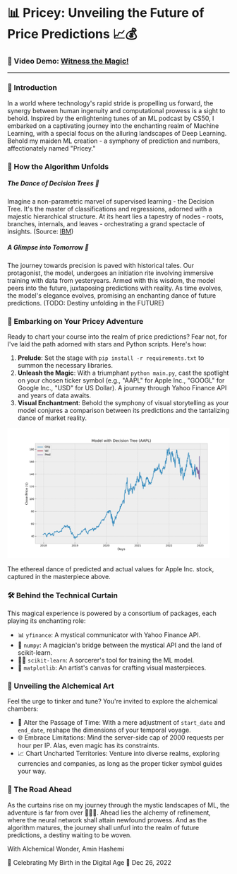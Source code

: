 # 📊 Pricey: Unveiling the Future of Price Predictions 📈💰

### 🎥 Video Demo: [Witness the Magic!](https://youtu.be/09CZvdmaIn0)
---

### 🌟 Introduction

In a world where technology's rapid stride is propelling us forward, the synergy between human ingenuity and computational prowess is a sight to behold. Inspired by the enlightening tunes of an ML podcast by CS50, I embarked on a captivating journey into the enchanting realm of Machine Learning, with a special focus on the alluring landscapes of Deep Learning. Behold my maiden ML creation - a symphony of prediction and numbers, affectionately named "Pricey."

### 🤖 How the Algorithm Unfolds

##### The Dance of Decision Trees 🌳
Imagine a non-parametric marvel of supervised learning - the Decision Tree. It's the master of classifications and regressions, adorned with a majestic hierarchical structure. At its heart lies a tapestry of nodes - roots, branches, internals, and leaves - orchestrating a grand spectacle of insights. (Source: [IBM](https://www.ibm.com/topics/decision-trees "What is a Decision Tree?"))

##### A Glimpse into Tomorrow 📅
The journey towards precision is paved with historical tales. Our protagonist, the model, undergoes an initiation rite involving immersive training with data from yesteryears. Armed with this wisdom, the model peers into the future, juxtaposing predictions with reality. As time evolves, the model's elegance evolves, promising an enchanting dance of future predictions. (TODO: Destiny unfolding in the FUTURE)

### 🚀 Embarking on Your Pricey Adventure

Ready to chart your course into the realm of price predictions? Fear not, for I've laid the path adorned with stars and Python scripts. Here's how:

1. **Prelude**: Set the stage with `pip install -r requirements.txt` to summon the necessary libraries.
2. **Unleash the Magic**: With a triumphant `python main.py`, cast the spotlight on your chosen ticker symbol (e.g., "AAPL" for Apple Inc., "GOOGL" for Google Inc., "USD" for US Dollar). A journey through Yahoo Finance API and years of data awaits.
3. **Visual Enchantment**: Behold the symphony of visual storytelling as your model conjures a comparison between its predictions and the tantalizing dance of market reality.

![Project Magic](/Figure_1.png?raw=true "APPL")

The ethereal dance of predicted and actual values for Apple Inc. stock, captured in the masterpiece above.

### 🛠️ Behind the Technical Curtain

This magical experience is powered by a consortium of packages, each playing its enchanting role:

- 📊 `yfinance`: A mystical communicator with Yahoo Finance API.
- 🎲 `numpy`: A magician's bridge between the mystical API and the land of scikit-learn.
- 🧙‍♀️ `scikit-learn`: A sorcerer's tool for training the ML model.
- 🌌 `matplotlib`: An artist's canvas for crafting visual masterpieces.

### 🧪 Unveiling the Alchemical Art

Feel the urge to tinker and tune? You're invited to explore the alchemical chambers:

- 🔮 Alter the Passage of Time: With a mere adjustment of `start_date` and `end_date`, reshape the dimensions of your temporal voyage.
- 🌐 Embrace Limitations: Mind the server-side cap of 2000 requests per hour per IP. Alas, even magic has its constraints.
- 📈 Chart Uncharted Territories: Venture into diverse realms, exploring currencies and companies, as long as the proper ticker symbol guides your way.

### 🔮 The Road Ahead

As the curtains rise on my journey through the mystic landscapes of ML, the adventure is far from over 👨🏻‍💻. Ahead lies the alchemy of refinement, where the neural network shall attain newfound prowess. And as the algorithm matures, the journey shall unfurl into the realm of future predictions, a destiny waiting to be woven.

With Alchemical Wonder,
Amin Hashemi

🥳 Celebrating My Birth in the Digital Age 🥳
Dec 26, 2022
